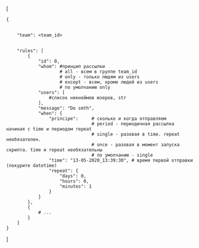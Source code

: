 

[


	{
	
	
		"team": <team_id>
		
		
		"rules": [
			{
				"id": 0,
				"whom": #принцип рассылки
						# all - всем в группе team_id
						# only - только людям из users
						# except - всем, кроме людей из users
						# по умолчанию only
				"users": [
					#список никнеймов юзеров, str
				],
				"message": "Do smth",
				"when": {
					"principe": 	# сколько и когда отправляем
									# period - периодичная рассылка начиная с time и периодом repeat
									# single - разовая в time. repeat необязателен. 
									# once - разовая в момент запуска скрипта. time и repeat необязательны
									# по умолчанию - single
					"time": "13-05-2020_13:39:30", # время первой отправки (покурите datetime)
					"repeat": {
						"days": 0,
						"hours": 0,
						"minutes": 1
					}
				}
			},
			{
				# ...
			}
		]
	}
]
